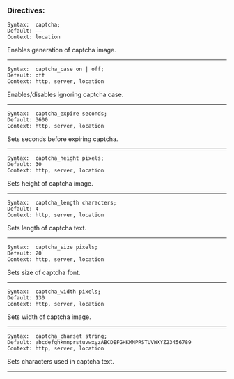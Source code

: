 ### Directives:

    Syntax:	 captcha;
    Default: ——
    Context: location

Enables generation of captcha image.<hr>

    Syntax:	 captcha_case on | off;
    Default: off
    Context: http, server, location

Enables/disables ignoring captcha case.<hr>

    Syntax:	 captcha_expire seconds;
    Default: 3600
    Context: http, server, location

Sets seconds before expiring captcha.<hr>

    Syntax:	 captcha_height pixels;
    Default: 30
    Context: http, server, location

Sets height of captcha image.<hr>

    Syntax:	 captcha_length characters;
    Default: 4
    Context: http, server, location

Sets length of captcha text.<hr>

    Syntax:	 captcha_size pixels;
    Default: 20
    Context: http, server, location

Sets size of captcha font.<hr>

    Syntax:	 captcha_width pixels;
    Default: 130
    Context: http, server, location

Sets width of captcha image.<hr>

    Syntax:	 captcha_charset string;
    Default: abcdefghkmnprstuvwxyzABCDEFGHKMNPRSTUVWXYZ23456789
    Context: http, server, location

Sets characters used in captcha text.<hr>
